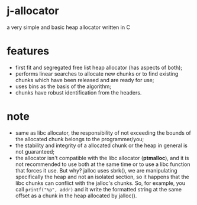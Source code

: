 # j-allocator
a very simple and basic heap allocator written in C

# features
- first fit and segregated free list heap allocator (has aspects of both);
- performs linear searches to allocate new chunks or to find existing chunks which have been released and are ready for use;
- uses bins as the basis of the algorithm;
- chunks have robust identification from the headers.

# note
- same as libc allocator, the responsibility of not exceeding the bounds of the allocated chunk belongs to the programmer/you;
- the stability and integrity of a allocated chunk or the heap in general is not guaranteed;
- the allocator isn't compatible with the libc allocator (__ptmalloc__), and it is not recommended to use both at the same time or to use a libc function that forces it use. But why? jalloc uses sbrk(), we are manipulating specifically the heap and not an isolated section, so it happens that the libc chunks can conflict with the jalloc's chunks. So, for example, you call `printf("%p", addr)` and it write the formatted string at the same offset as a chunk in the heap allocated by jalloc().
